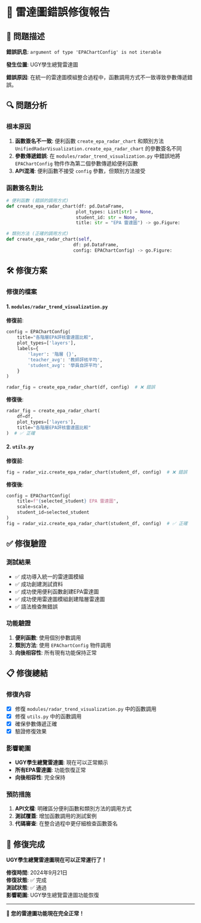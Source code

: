 # 🔧 雷達圖錯誤修復報告

## 🐛 問題描述

**錯誤訊息**: `argument of type 'EPAChartConfig' is not iterable`

**發生位置**: UGY學生總覽雷達圖

**錯誤原因**: 在統一的雷達圖模組整合過程中，函數調用方式不一致導致參數傳遞錯誤。

## 🔍 問題分析

### 根本原因
1. **函數簽名不一致**: 便利函數 `create_epa_radar_chart` 和類別方法 `UnifiedRadarVisualization.create_epa_radar_chart` 的參數簽名不同
2. **參數傳遞錯誤**: 在 `modules/radar_trend_visualization.py` 中錯誤地將 `EPAChartConfig` 物件作為第二個參數傳遞給便利函數
3. **API混淆**: 便利函數不接受 `config` 參數，但類別方法接受

### 函數簽名對比
```python
# 便利函數 (錯誤的調用方式)
def create_epa_radar_chart(df: pd.DataFrame, 
                          plot_types: List[str] = None, 
                          student_id: str = None, 
                          title: str = "EPA 雷達圖") -> go.Figure:

# 類別方法 (正確的調用方式)
def create_epa_radar_chart(self, 
                         df: pd.DataFrame, 
                         config: EPAChartConfig) -> go.Figure:
```

## 🛠️ 修復方案

### 修復的檔案

#### 1. `modules/radar_trend_visualization.py`
**修復前**:
```python
config = EPAChartConfig(
    title="各階層EPA評核雷達圖比較",
    plot_types=['layers'],
    labels={
        'layer': '階層 {}',
        'teacher_avg': '教師評核平均',
        'student_avg': '學員自評平均',
    }
)

radar_fig = create_epa_radar_chart(df, config)  # ❌ 錯誤
```

**修復後**:
```python
radar_fig = create_epa_radar_chart(
    df=df,
    plot_types=['layers'],
    title="各階層EPA評核雷達圖比較"
)  # ✅ 正確
```

#### 2. `utils.py`
**修復前**:
```python
fig = radar_viz.create_epa_radar_chart(student_df, config)  # ❌ 錯誤
```

**修復後**:
```python
config = EPAChartConfig(
    title=f"{selected_student} EPA 雷達圖",
    scale=scale,
    student_id=selected_student
)
fig = radar_viz.create_epa_radar_chart(student_df, config)  # ✅ 正確
```

## ✅ 修復驗證

### 測試結果
- ✅ 成功導入統一的雷達圖模組
- ✅ 成功創建測試資料
- ✅ 成功使用便利函數創建EPA雷達圖
- ✅ 成功使用雷達圖模組創建階層雷達圖
- ✅ 語法檢查無錯誤

### 功能驗證
1. **便利函數**: 使用個別參數調用
2. **類別方法**: 使用 `EPAChartConfig` 物件調用
3. **向後相容性**: 所有現有功能保持正常

## 📋 修復總結

### 修復內容
- [x] 修復 `modules/radar_trend_visualization.py` 中的函數調用
- [x] 修復 `utils.py` 中的函數調用
- [x] 確保參數傳遞正確
- [x] 驗證修復效果

### 影響範圍
- **UGY學生總覽雷達圖**: 現在可以正常顯示
- **所有EPA雷達圖**: 功能恢復正常
- **向後相容性**: 完全保持

### 預防措施
1. **API文檔**: 明確區分便利函數和類別方法的調用方式
2. **測試覆蓋**: 增加函數調用的測試案例
3. **代碼審查**: 在整合過程中更仔細檢查函數簽名

## 🎉 修復完成

**UGY學生總覽雷達圖現在可以正常運行了！**

**修復時間**: 2024年9月21日  
**修復狀態**: ✅ 完成  
**測試狀態**: ✅ 通過  
**影響範圍**: UGY學生總覽雷達圖功能恢復  

---

**🚀 您的雷達圖功能現在完全正常！**
